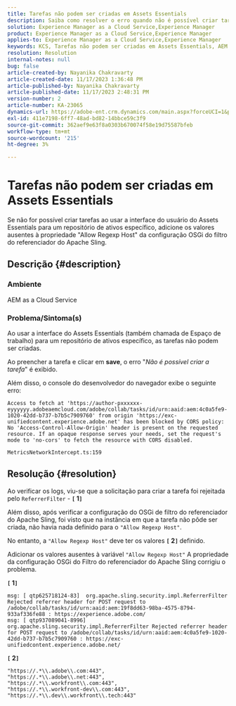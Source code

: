 ```yaml
---
title: Tarefas não podem ser criadas em Assets Essentials
description: Saiba como resolver o erro quando não é possível criar tarefas em Assets Essentials. Adicione os valores ausentes à propriedade "Allow Regexp Host".
solution: Experience Manager as a Cloud Service,Experience Manager
product: Experience Manager as a Cloud Service,Experience Manager
applies-to: Experience Manager as a Cloud Service,Experience Manager
keywords: KCS, Tarefas não podem ser criadas em Assets Essentials, AEM as a Cloud Service, Espaço de trabalho
resolution: Resolution
internal-notes: null
bug: false
article-created-by: Nayanika Chakravarty
article-created-date: 11/17/2023 1:36:48 PM
article-published-by: Nayanika Chakravarty
article-published-date: 11/17/2023 2:48:31 PM
version-number: 2
article-number: KA-23065
dynamics-url: https://adobe-ent.crm.dynamics.com/main.aspx?forceUCI=1&pagetype=entityrecord&etn=knowledgearticle&id=715f8f59-4e85-ee11-8179-6045bd0065b6
exl-id: 411e7198-6ff7-48ad-bd82-14bbce59c3f9
source-git-commit: 362aef9e63f8a0303b670074f58e19d75587bfeb
workflow-type: tm+mt
source-wordcount: '215'
ht-degree: 3%

---
```


# Tarefas não podem ser criadas em Assets Essentials


Se não for possível criar tarefas ao usar a interface do usuário do Assets Essentials para um repositório de ativos específico, adicione os valores ausentes à propriedade &quot;Allow Regexp Host&quot; da configuração OSGi do filtro do referenciador do Apache Sling.

## Descrição {#description}


### Ambiente

AEM as a Cloud Service

### Problema/Sintoma(s)

Ao usar a interface do Assets Essentials (também chamada de Espaço de trabalho) para um repositório de ativos específico, as tarefas não podem ser criadas.

Ao preencher a tarefa e clicar em <b>save</b>, o erro &quot;*Não é possível criar a tarefa*&quot; é exibido.

Além disso, o console do desenvolvedor do navegador exibe o seguinte erro:


```
Access to fetch at 'https://author-pxxxxxx-eyyyyyy.adobeaemcloud.com/adobe/collab/tasks/id/urn:aaid:aem:4c0a5fe9-1020-42dd-b737-b7b5c7909760' from origin 'https://exc-unifiedcontent.experience.adobe.net' has been blocked by CORS policy: 
No 'Access-Control-Allow-Origin' header is present on the requested resource. If an opaque response serves your needs, set the request's mode to 'no-cors' to fetch the resource with CORS disabled.

MetricsNetworkIntercept.ts:159
```



## Resolução {#resolution}


Ao verificar os logs, viu-se que a solicitação para criar a tarefa foi rejeitada pelo `ReferrerFilter` - <b>`[` 1`]` </b>

Além disso, após verificar a configuração do OSGi de filtro do referenciador do Apache Sling, foi visto que na instância em que a tarefa não pôde ser criada, não havia nada definido para o `"Allow Regexp Host"`.

No entanto, a `"Allow Regexp Host"` deve ter os valores <b>`[` 2`]` </b> definido.

Adicionar os valores ausentes à variável `"Allow Regexp Host"` A propriedade da configuração OSGi do Filtro do referenciador do Apache Sling corrigiu o problema.

<b>`[` 1`]` </b>


```
msg: [ qtp625718124-83]  org.apache.sling.security.impl.ReferrerFilter Rejected referrer header for POST request to /adobe/collab/tasks/id/urn:aaid:aem:19f8dd63-98ba-4575-8794-933af336fe88 : https://experience.adobe.com/
msg: [ qtp937089041-8996]  org.apache.sling.security.impl.ReferrerFilter Rejected referrer header for POST request to /adobe/collab/tasks/id/urn:aaid:aem:4c0a5fe9-1020-42dd-b737-b7b5c7909760 : https://exc-unifiedcontent.experience.adobe.net/
```


<b>`[` 2`]` </b>


```
"https://.*\\.adobe\\.com:443",
"https://.*\\.adobe\\.net:443",
"https://.*\\.workfront\\.com:443",
"https://.*\\.workfront-dev\\.com:443",
"https://.*\\.dev\\.workfront\\.tech:443"
```
